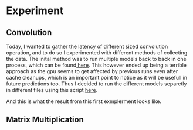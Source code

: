 # Experiment

## Convolution

Today, I wanted to gather the latency of different sized convolution operation, and to do so I experimented with different methods of collecting the data. The inital method was to run multiple models back to back in one process, which can be found[ here](./1_benchmark_convolution.py). This however ended up being a terrible approach as the gpu seems to get affected by previous runs even after cache cleanups, which is an important point to notice as it will be usefull in future predictions too. Thus I decided to run the different models separetly in different files using this script [here](./2_benchmark_convolution.py).

And this is what the result from this first exmplerment looks like.


## Matrix Multiplication
